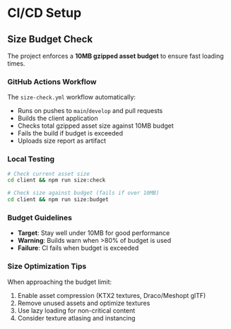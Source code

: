 # CI/CD Setup

## Size Budget Check

The project enforces a **10MB gzipped asset budget** to ensure fast loading times.

### GitHub Actions Workflow

The `size-check.yml` workflow automatically:
- Runs on pushes to `main`/`develop` and pull requests
- Builds the client application  
- Checks total gzipped asset size against 10MB budget
- Fails the build if budget is exceeded
- Uploads size report as artifact

### Local Testing

```bash
# Check current asset size
cd client && npm run size:check

# Check size against budget (fails if over 10MB)
cd client && npm run size:budget
```

### Budget Guidelines

- **Target**: Stay well under 10MB for good performance
- **Warning**: Builds warn when >80% of budget is used
- **Failure**: CI fails when budget is exceeded

### Size Optimization Tips

When approaching the budget limit:
1. Enable asset compression (KTX2 textures, Draco/Meshopt glTF)  
2. Remove unused assets and optimize textures
3. Use lazy loading for non-critical content
4. Consider texture atlasing and instancing
